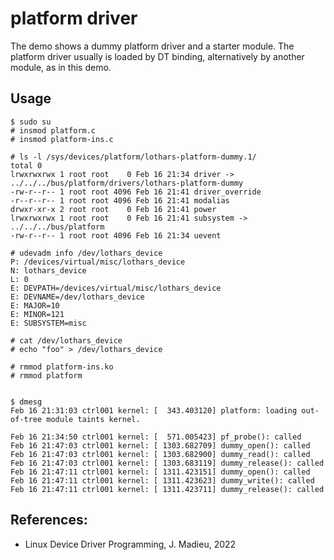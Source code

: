 # platform driver

The demo shows a dummy platform driver and a starter module. The
platform driver usually is loaded by DT binding, alternatively by
another module, as in this demo.  

## Usage

```
$ sudo su
# insmod platform.c
# insmod platform-ins.c

# ls -l /sys/devices/platform/lothars-platform-dummy.1/
total 0
lrwxrwxrwx 1 root root    0 Feb 16 21:34 driver -> ../../../bus/platform/drivers/lothars-platform-dummy
-rw-r--r-- 1 root root 4096 Feb 16 21:41 driver_override
-r--r--r-- 1 root root 4096 Feb 16 21:41 modalias
drwxr-xr-x 2 root root    0 Feb 16 21:41 power
lrwxrwxrwx 1 root root    0 Feb 16 21:41 subsystem -> ../../../bus/platform
-rw-r--r-- 1 root root 4096 Feb 16 21:34 uevent

# udevadm info /dev/lothars_device
P: /devices/virtual/misc/lothars_device
N: lothars_device
L: 0
E: DEVPATH=/devices/virtual/misc/lothars_device
E: DEVNAME=/dev/lothars_device
E: MAJOR=10
E: MINOR=121
E: SUBSYSTEM=misc

# cat /dev/lothars_device
# echo "foo" > /dev/lothars_device

# rmmod platform-ins.ko
# rmmod platform


$ dmesg
Feb 16 21:31:03 ctrl001 kernel: [  343.403120] platform: loading out-of-tree module taints kernel.

Feb 16 21:34:50 ctrl001 kernel: [  571.005423] pf_probe(): called
Feb 16 21:47:03 ctrl001 kernel: [ 1303.682709] dummy_open(): called
Feb 16 21:47:03 ctrl001 kernel: [ 1303.682900] dummy_read(): called
Feb 16 21:47:03 ctrl001 kernel: [ 1303.683119] dummy_release(): called
Feb 16 21:47:11 ctrl001 kernel: [ 1311.423151] dummy_open(): called
Feb 16 21:47:11 ctrl001 kernel: [ 1311.423623] dummy_write(): called
Feb 16 21:47:11 ctrl001 kernel: [ 1311.423711] dummy_release(): called
```

## References:

* Linux Device Driver Programming, J. Madieu, 2022

